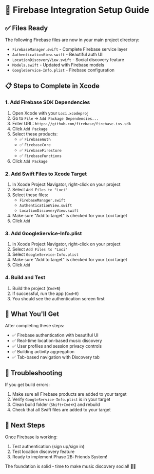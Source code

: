 # 🔧 Firebase Integration Setup Guide

## ✅ Files Ready
The following Firebase files are now in your main project directory:
- `FirebaseManager.swift` - Complete Firebase service layer
- `AuthenticationView.swift` - Beautiful auth UI
- `LocationDiscoveryView.swift` - Social discovery feature
- `Models.swift` - Updated with Firebase models
- `GoogleService-Info.plist` - Firebase configuration

## 📋 Steps to Complete in Xcode

### 1. Add Firebase SDK Dependencies
1. Open Xcode with your `Loci.xcodeproj`
2. Go to `File` → `Add Package Dependencies...`
3. Enter URL: `https://github.com/firebase/firebase-ios-sdk`
4. Click `Add Package`
5. Select these products:
   - ✅ `FirebaseAuth`
   - ✅ `FirebaseCore`
   - ✅ `FirebaseFirestore`
   - ✅ `FirebaseFunctions`
6. Click `Add Package`

### 2. Add Swift Files to Xcode Target
1. In Xcode Project Navigator, right-click on your project
2. Select `Add Files to "Loci"`
3. Select these files:
   - `FirebaseManager.swift`
   - `AuthenticationView.swift`
   - `LocationDiscoveryView.swift`
4. Make sure "Add to target" is checked for your Loci target
5. Click `Add`

### 3. Add GoogleService-Info.plist
1. In Xcode Project Navigator, right-click on your project
2. Select `Add Files to "Loci"`
3. Select `GoogleService-Info.plist`
4. Make sure "Add to target" is checked for your Loci target
5. Click `Add`

### 4. Build and Test
1. Build the project (`Cmd+B`)
2. If successful, run the app (`Cmd+R`)
3. You should see the authentication screen first

## 🎯 What You'll Get

After completing these steps:
- ✅ Firebase authentication with beautiful UI
- ✅ Real-time location-based music discovery
- ✅ User profiles and session privacy controls
- ✅ Building activity aggregation
- ✅ Tab-based navigation with Discovery tab

## 🚨 Troubleshooting

If you get build errors:
1. Make sure all Firebase products are added to your target
2. Verify `GoogleService-Info.plist` is in your target
3. Clean build folder (`Shift+Cmd+K`) and rebuild
4. Check that all Swift files are added to your target

## 🚀 Next Steps

Once Firebase is working:
1. Test authentication (sign up/sign in)
2. Test location discovery feature
3. Ready to implement Phase 2B: Friends System!

The foundation is solid - time to make music discovery social! 🎵✨ 